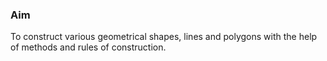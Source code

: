 ### Aim

To construct various geometrical shapes, lines and polygons with the help of methods and rules of construction.  